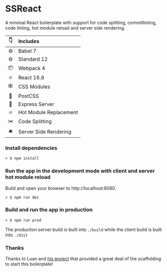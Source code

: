 # SSReact
A minimal React boilerplate with support for code splitting, commitlinting, code linting, hot module reload and server side rendering.

|👇|Includes|
|:-:|:---|
|⚙| Babel 7|
|⚙| Standard 12|
|📦| Webpack 4|
|⚛| React 16.8|
|🕸| CSS Modules|
|🎨| PostCSS|
|🤖| Express Server|
|🔥| Hot Module Replacement|
|✂️| Code Splitting|
|🛎| Server Side Rendering|

### Install dependencies
```
> $ npm install
```

### Run the app in the development mode with client and server hot module reload
Build and open your browser to http://localhost:8080.
```
> $ npm run dev
```

### Build and run the app in production
```
> $ npm run prod
```

The production server build is built into `./build` while the client build is built into `./dist`

### Thanks

Thanks to Luan and [his project](https://github.com/luangjokaj/react-ssr-boilerplate) that provided a great deal of the scaffolding to start this boilerplate!
